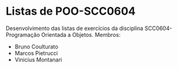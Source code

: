 # Listas de POO-SCC0604
Desenvolvimento das listas de exercícios da disciplina SCC0604-Programação Orientada a Objetos. Membros:
<ul>
  <li>Bruno Coulturato</li>
  <li>Marcos Pietrucci</li>
  <li>Vinicius Montanari</li>
</ul>
